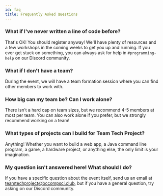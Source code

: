 ```yaml
---
id: faq
title: Frequently Asked Questions
---
```


### What if I've never written a line of code before?

That's OK! You should register anyway! We'll have plenty of resources and a few workshops in the coming weeks to get you up and running. If you ever get stuck on something, you can always ask for help in `#programming-help` on our Discord community.

### What if I don't have a team?

During the event, we will have a team formation session where you can find other members to work with.

### How big can my team be? Can I work alone?

There isn't a hard cap on team sizes, but we recommend 4-5 members at most per team. You can also work alone if you prefer, but we strongly recommend working on a team!

### What types of projects can I build for Team Tech Project?

Anything! Whether you want to build a web app, a Java command line program, a game, a hardware project, or anything else, the only limit is your imagination.

### My question isn't answered here! What should I do?

If you have a specific question about the event itself, send us an email at teamtechproject@bccompsci.club, but if you have a general question, try asking on our Discord community.
